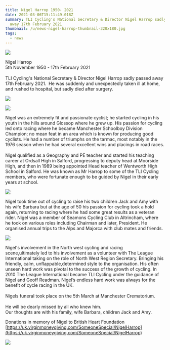 ```yaml
---
title: Nigel Harrop 1950- 2021
date: 2021-03-06T15:11:49.018Z
summary: TLI Cycling's National Secretary & Director Nigel Harrop sadly passed
  away 17th February 2021
thumbnail: /u/news-nigel-harrop-thumbnail-320x180.jpg
tags:
  - news
---
```

![](/u/news-nigel-harrop-2021.jpg)

Nigel Harrop\
5th November 1950 - 17th February 2021\
\
TLI Cycling's National Secretary & Director Nigel Harrop sadly passed away 17th February 2021.  He was suddenly and unexpectedly taken ill at home, and rushed to hospital, but sadly died after surgery.

![](/u/news-nigel-harrop-racing2.jpg)

![](/u/news-nigel-harrop-racing.jpg)

Nigel was an extremely fit and passionate cyclist; he started cycling in his youth in the hills around Glossop where he grew up. His passion for cycling led onto racing where he became Manchester Schoolboy Division Champion; no mean feat in an area which is known for producing good cyclists. He had a number of triumphs on the tarmac, most notably in the 1976 season when he had several excellent wins and placings in road races.\
\
Nigel qualified as a Geography and PE teacher and started his teaching career at Ordsall High in Salford, progressing to deputy head at Moorside High, and then in 1989 being appointed Head teacher of Wentworth High School in Salford. He was known as Mr Harrop to some of the TLI Cycling members, who were fortunate enough to be guided by Nigel in their early years at school.

![](/u/news-nigel-harrop-racing1.jpg)

Nigel took time out of cycling to raise his two children Jack and Amy with his wife Barbara but at the age of 50 his passion for cycling took a hold again, returning to racing where he had some great results as a veteran rider. Nigel was a member of Seamons Cycling Club in Altrincham, where he took on various roles including Chairman and later, President. He organised annual trips to the Alps and Majorca with club mates and friends.

![](/u/news-nigel-harrop-tli-2021.jpg)

Nigel's involvement in the North west cycling and racing scene,ultimately led to his involvement as a volunteer with The League International taking on the role of North West Region Secretary. Bringing his friendly, calm, unflappable,determined style to the organisation. His often unseen hard work was pivotal to the success of the growth of cycling. In 2010 The League International became TLI Cycling under the guidance of Nigel and Geoff Readman. Nigel’s endless hard work was always for the benefit of cycle racing in the UK.\
\
Nigels funeral took place on the 5th March at Manchester Crematorium.\
\
He will be dearly missed by all who knew him.\
Our thoughts are with his family, wife Barbara, children Jack and Amy.

Donations in memory of Nigel to British Heart Foundation\
[https://uk.virginmoneygiving.​com/SomeoneSpecial/NigelHarrop](https://uk.virginmoneygiving.com/SomeoneSpecial/NigelHarrop)

![](/u/17362639_10154811477483801_21768039061928690_n.jpg)